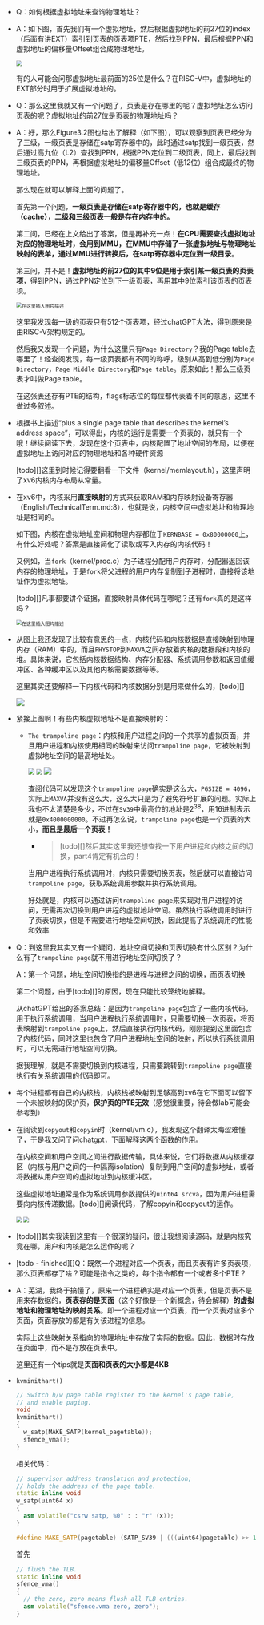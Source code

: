 - Q：如何根据虚拟地址来查询物理地址？

- A：如下图，首先我们有一个虚拟地址，然后根据虚拟地址的前27位的index（后面有讲EXT）索引到页表的页表项PTE，然后找到PPN，最后根据PPN和虚拟地址的偏移量Offset组合成物理地址。

  <img src="../Trace/images/1678711780769.png" style="zoom:67%;" />

  有的人可能会问那虚拟地址最前面的25位是什么？在RISC-V中，虚拟地址的EXT部分时用于扩展虚拟地址的。

- Q：那么这里我就又有一个问题了，页表是存在哪里的呢？虚拟地址怎么访问页表的呢？虚拟地址的前27位是页表的物理地址吗？

- A：好，那么Figure3.2图也给出了解释（如下图），可以观察到页表已经分为了三级，一级页表是存储在satp寄存器中的，此时通过satp找到一级页表，然后通过高九位（L2）查找到PPN，根据PPN定位到二级页表，同上，最后找到三级页表的PPN，再根据虚拟地址的偏移量Offset（低12位）组合成最终的物理地址。

  那么现在就可以解释上面的问题了。

  首先第一个问题，**一级页表是存储在satp寄存器中的，也就是缓存（cache），二级和三级页表一般是存在内存中的。**

  第二问，已经在上文给出了答案，但是再补充一点！**在CPU需要查找虚拟地址对应的物理地址时，会用到MMU，在MMU中存储了一张虚拟地址与物理地址映射的表单，通过MMU进行转换后，在satp寄存器中定位到一级目录**。

  第三问，并不是！**虚拟地址的前27位的其中9位是用于索引某一级页表的页表项**，得到PPN，通过PPN定位到下一级页表，再用其中9位索引该页表的页表项。

  <img src="https://img-blog.csdnimg.cn/6dbf6d3ce0424bff84502ae0f5c65796.png" alt="在这里插入图片描述" style="zoom:67%;" />

  这里我发现每一级的页表只有512个页表项，经过chatGPT大法，得到原来是由RISC-V架构规定的。

  然后我又发现一个问题，为什么这里只有`Page Directory`？我的Page table去哪里了！经查阅发现，每一级页表都有不同的称呼，级别从高到低分别为`Page Directory`，`Page Middle Directory`和`Page table`。原来如此！那么三级页表才叫做Page table。

  在这张表还存有PTE的结构，flags标志位的每位都代表着不同的意思，这里不做过多叙述。

- 根据书上描述“plus a single page table that describes the kernel’s address space”，可以得出，内核的运行是需要一个页表的，就只有一个哦！继续阅读下去，发现在这个页表中，内核配置了地址空间的布局，以便在虚拟地址上访问对应的物理地址和各种硬件资源

  [todo][]这里到时候记得要翻看一下文件（kernel/memlayout.h），这里声明了xv6内核内存布局从常量。

- 在xv6中，内核采用**直接映射**的方式来获取RAM和内存映射设备寄存器（English/TechnicalTerm.md:8），也就是说，内核空间中虚拟地址和物理地址是相同的。

  如下图，内核在虚拟地址空间和物理内存都位于`KERNBASE = 0x80000000`上，有什么好处呢？答案是直接简化了读取或写入内存的内核代码！

  又例如，当`fork`（kernel/proc.c）为子进程分配用户内存时，分配器返回该内存的物理地址，于是`fork`将父进程的用户内存复制到子进程时，直接将该地址作为虚拟地址。

  [todo][]凡事都要讲个证据，直接映射具体代码在哪呢？还有`fork`真的是这样吗？

  <img src="https://img-blog.csdnimg.cn/70d921a29cac46338058aed58576b36d.png" alt="在这里插入图片描述" style="zoom:67%;" />

- 从图上我还发现了比较有意思的一点，内核代码和内核数据是直接映射到物理内存（RAM）中的，而且`PHYSTOP`到`MAXVA`之间存放着内核的数据段和内核的堆。具体来说，它包括内核数据结构、内存分配器、系统调用参数和返回值缓冲区、各种缓冲区以及其他内核需要数据等等。

  这里其实还要解释一下内核代码和内核数据分别是用来做什么的，[todo][]

  ![](images/1678923652486.png)

- 紧接上图啊！有些内核虚拟地址不是直接映射的：

  - `The trampoline page`：内核和用户进程之间的一个共享的虚拟页面，并且用户进程和内核使用相同的映射来访问`trampoline page`，它被映射到虚拟地址空间的最高地址处。

    <img src="images/1678878464998.png" style="zoom:79%;" />

    <img src="images/1678878579724.png" style="zoom:67%;" />

    <img src="images/1678878610691.png" style="zoom:96%;" />

    查阅代码可以发现这个`trampoline page`确实是这么大，`PGSIZE = 4096`，实际上`MAXVA`并没有这么大，这么大只是为了避免符号扩展的问题。实际上我也不太清楚是多少，不过在`Sv39`中最高位的地址是$2^{38}$，用16进制表示就是`0x4000000000`。不过再怎么说，`trampoline page`也是一个页表的大小，**而且是最后一个页表！**

    - > [todo][]然后其实这里我还想查找一下用户进程和内核之间的切换，part4肯定有机会的！

    当用户进程执行系统调用时，内核只需要切换页表，然后就可以直接访问`trampoline page`，获取系统调用参数并执行系统调用。

    好处就是，内核可以通过访问`trampoline page`来实现对用户进程的访问，无需再次切换到用户进程的虚拟地址空间。虽然执行系统调用时进行了页表切换，但是不需要进行地址空间切换，因此提高了系统调用的性能和效率

- Q：到这里我其实又有一个疑问，地址空间切换和页表切换有什么区别？为什么有了`trampoline page`就不用进行地址空间切换了？

  A：第一个问题，地址空间切换指的是进程与进程之间的切换，而页表切换

  第二个问题，由于[todo][]的原因，现在只能比较笼统地解释。

  从chatGPT给出的答案总结：是因为`trampoline page`包含了一些内核代码，用于执行系统调用，当用户进程执行系统调用时，只需要切换一次页表，将页表映射到`trampoline page`上，然后直接执行内核代码，刚刚提到这里面包含了内核代码，同时这里也包含了用户进程地址空间的映射，所以执行系统调用时，可以无需进行地址空间切换。

  据我理解，就是不需要切换到内核进程，只需要跳转到`trampoline page`直接执行有关系统调用的代码即可。

- 每个进程都有自己的内核栈，内核栈被映射到足够高到xv6在它下面可以留下一个未被映射的保护页，**保护页的PTE无效**（感觉很重要，待会做lab可能会参考到）

- 在阅读到`copyout`和`copyin`时（kernel/vm.c），我发现这个翻译太晦涩难懂了，于是我又问了问chatgpt，下面解释这两个函数的作用。

  在内核空间和用户空间之间进行数据传输，具体来说，它们将数据从内核缓存区（内核与用户之间的一种隔离isolation）复制到用户空间的虚拟地址，或者将数据从用户空间的虚拟地址到内核缓冲区。

  这些虚拟地址通常是作为系统调用参数提供的`uint64 srcva`，因为用户进程需要向内核传递数据。[todo][]阅读代码，了解copyin和copyout的运作。

  <img src="images/1678886214034.jpg" style="zoom:67%;" />

  <img src="images/1678886292017.jpg" style="zoom:67%;" />

- [todo][]其实我读到这里有一个很深的疑问，很让我想阅读源码，就是内核究竟在哪，用户和内核是怎么运作的呢？

- [todo - finished][]Q：既然一个进程对应一个页表，而且页表有许多页表项，那么页表都存了啥？可能是指令之类的，每个指令都有一个或者多个PTE？

- A：芜湖，我终于搞懂了，原来一个进程确实是对应一个页表，但是页表不是用来存数据的，**页表存的是页面**（这个好像是一个新概念，待会解释）**的虚拟地址和物理地址的映射关系**。即一个进程对应一个页表，而一个页表对应多个页面，页面存放的都是有关该进程的信息。

  实际上这些映射关系指向的物理地址中存放了实际的数据。因此，数据时存放在页面中，而不是存放在页表中。

  这里还有一个tips就是**页面和页表的大小都是4KB**

- `kvminithart()`

  ```cpp
  // Switch h/w page table register to the kernel's page table,
  // and enable paging.
  void
  kvminithart()
  {
    w_satp(MAKE_SATP(kernel_pagetable));
    sfence_vma();
  }
  ```

  相关代码：

  ```cpp
  // supervisor address translation and protection;
  // holds the address of the page table.
  static inline void 
  w_satp(uint64 x)
  {
    asm volatile("csrw satp, %0" : : "r" (x));
  }
  ```

  ```cpp
  #define MAKE_SATP(pagetable) (SATP_SV39 | (((uint64)pagetable) >> 12))
  ```

  首先

  ```cpp
  // flush the TLB.
  static inline void
  sfence_vma()
  {
    // the zero, zero means flush all TLB entries.
    asm volatile("sfence.vma zero, zero");
  }
  ```

  